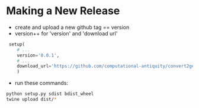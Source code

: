 Making a New Release
====================

 - create and upload a new github tag == version
 - version++ for 'version' and 'download url'

```python
 setup(
    # ...
    version='0.0.1',
    # ...
    download_url='https://github.com/computational-antiquity/convert2geojson/archive/0.0.1.tar.gz',
    )
```

 - run these commands:

```bash
python setup.py sdist bdist_wheel
twine upload dist/*
```
